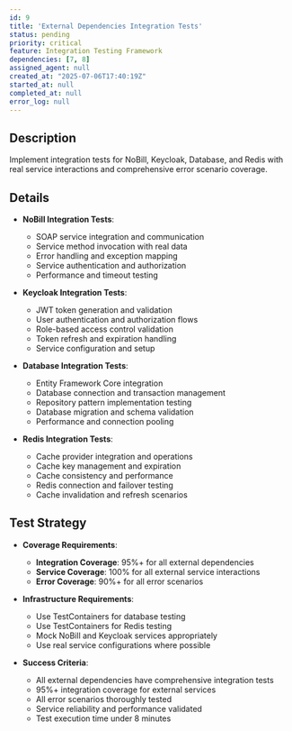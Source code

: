 ```yaml
---
id: 9
title: 'External Dependencies Integration Tests'
status: pending
priority: critical
feature: Integration Testing Framework
dependencies: [7, 8]
assigned_agent: null
created_at: "2025-07-06T17:40:19Z"
started_at: null
completed_at: null
error_log: null
---
```


## Description

Implement integration tests for NoBill, Keycloak, Database, and Redis with real service interactions and comprehensive error scenario coverage.

## Details

- **NoBill Integration Tests**:
  - SOAP service integration and communication
  - Service method invocation with real data
  - Error handling and exception mapping
  - Service authentication and authorization
  - Performance and timeout testing

- **Keycloak Integration Tests**:
  - JWT token generation and validation
  - User authentication and authorization flows
  - Role-based access control validation
  - Token refresh and expiration handling
  - Service configuration and setup

- **Database Integration Tests**:
  - Entity Framework Core integration
  - Database connection and transaction management
  - Repository pattern implementation testing
  - Database migration and schema validation
  - Performance and connection pooling

- **Redis Integration Tests**:
  - Cache provider integration and operations
  - Cache key management and expiration
  - Cache consistency and performance
  - Redis connection and failover testing
  - Cache invalidation and refresh scenarios

## Test Strategy

- **Coverage Requirements**:
  - **Integration Coverage**: 95%+ for all external dependencies
  - **Service Coverage**: 100% for all external service interactions
  - **Error Coverage**: 90%+ for all error scenarios

- **Infrastructure Requirements**:
  - Use TestContainers for database testing
  - Use TestContainers for Redis testing
  - Mock NoBill and Keycloak services appropriately
  - Use real service configurations where possible

- **Success Criteria**:
  - All external dependencies have comprehensive integration tests
  - 95%+ integration coverage for external services
  - All error scenarios thoroughly tested
  - Service reliability and performance validated
  - Test execution time under 8 minutes 